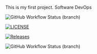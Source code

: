 This is my first project.
Software DevOps

![GitHub Workflow Status (branch)](https://img.shields.io/github/actions/workflow/status/Loraine1228/sem/main.yml?branch=master)

[![LICENSE](https://img.shields.io/github/license/Loraine1228/sem.svg?style=flat-square)](https://github.com/<github-username>/sem/blob/master/LICENSE)

[![Releases](https://img.shields.io/github/release/Loraine1228/sem/all.svg?style=flat-square)](https://github.com/Loraine1228/sem/releases)

![GitHub Workflow Status (branch)](https://img.shields.io/github/actions/workflow/status/Loraine1228/sem/main.yml?branch=develop)